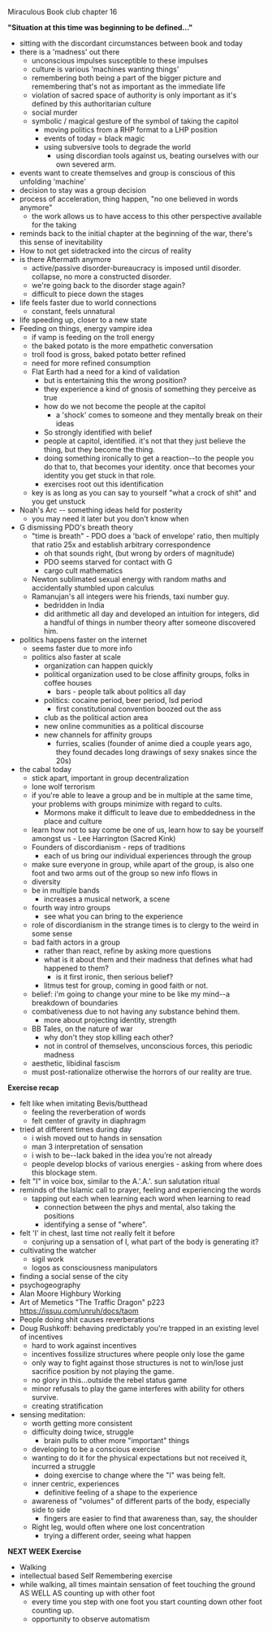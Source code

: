 Miraculous Book club chapter 16

**"Situation at this time was beginning to be defined..."**
- sitting with the discordant circumstances between book and today
- there is a 'madness' out there
	- unconscious impulses susceptible to these impulses
	- culture is various 'machines wanting things'
	- remembering both being a part of the bigger picture and remembering that's not as important as the immediate life
	- violation of sacred space of authority is only important as it's defined by this authoritarian culture
	- social murder
	- symbolic / magical gesture of the symbol of taking the capitol
		- moving politics from a RHP format to a LHP position 
		- events of today = black magic
		- using subversive tools to degrade the world
			- using discordian tools against us, beating ourselves with our own severed arm.
- events want to create themselves and group is conscious of this unfolding 'machine'
- decision to stay was a group decision
- process of acceleration, thing happen, "no one believed in words anymore" 
	- the work allows us to have access to this other perspective available for the taking
- reminds back to the initial chapter at the beginning of the war, there's this sense of inevitability 
- How to not get sidetracked into the circus of reality
- is there Aftermath anymore
	- active/passive disorder-bureaucracy is imposed until disorder. collapse, no more a constructed disorder.
	- we're going back to the disorder stage again?
	- difficult to piece down the stages
- life feels faster due to world connections
	- constant, feels unnatural
- life speeding up, closer to a new state
- Feeding on things, energy vampire idea
	- if vamp is feeding on the troll energy 
	- the baked potato is the more empathetic conversation
	- troll food is gross, baked potato better refined
	- need for more refined consumption
	- Flat Earth had a need for a kind of validation
		- but is entertaining this the wrong position?
		- they experience a kind of gnosis of something they perceive as true
		- how do we not become the people at the capitol
			- a 'shock' comes to someone and they mentally break on their ideas
		- So strongly identified with belief
		- people at capitol, identified. it's not that they just believe the thing, but they become the thing.
		- doing something ironically to get a reaction--to the people you do that to, that becomes your identity. once that becomes your identity you get stuck in that role.
		- exercises root out this identification
	- key is as long as you can say to yourself "what a crock of shit" and you get unstuck
- Noah's Arc -- something ideas held for posterity 
	- you may need it later but you don't know when
- G dismissing PDO's breath theory
	- "time is breath" - PDO does a 'back of envelope' ratio, then multiply that ratio 25x and establish arbitrary correspondence
		- oh that sounds right, (but wrong by orders of magnitude)
		- PDO seems starved for contact with G
		- cargo cult mathematics
	- Newton sublimated sexual energy with random maths and accidentally stumbled upon calculus
	- Ramanujan's all integers were his friends, taxi number guy. 
		- bedridden in India
		- did arithmetic all day and developed an intuition for integers, did a handful of things in number theory after someone discovered him.
- politics happens faster on the internet
	- seems faster due to more info
	- politics also faster at scale
		- organization can happen quickly
		- political organization used to be close affinity groups, folks in coffee houses
			- bars - people talk about politics all day
		- politics: cocaine period, beer period, lsd period
			- first constitutional convention boozed out the ass
		- club as the political action area
		- new online communities as a political discourse
		- new channels for affinity groups
			- furries, scalies (founder of anime died a couple years ago, they found decades long drawings of sexy snakes since the 20s)
- the cabal today
	- stick apart, important in group decentralization
	- lone wolf terrorism
	- if you're able to leave a group and be in multiple at the same time, your problems with groups minimize with regard to cults.
		- Mormons make it difficult to leave due to embeddedness in the place and culture
	- learn how not to say come be one of us, learn how to say be yourself amongst us - Lee Harrington (Sacred Kink)
	- Founders of discordianism - reps of traditions
		- each of us bring our individual experiences through the group
	- make sure everyone in group, while apart of the group, is also one foot and two arms out of the group so new info flows in
	- diversity 
	- be in multiple bands
		- increases a musical network, a scene
	- fourth way intro groups 
		- see what you can bring to the experience
	- role of discordianism in the strange times is to clergy to the weird in some sense
	- bad faith actors in a group
		- rather than react, refine by asking more questions
		- what is it about them and their madness that defines what had happened to them?
			- is it first ironic, then serious belief?
		- litmus test for group, coming in good faith or not.
	- belief: i'm going to change your mine to be like my mind--a breakdown of boundaries
	- combativeness due to not having any substance behind them.
		- more about projecting identity, strength
	- BB Tales, on the nature of war
		- why don't they stop killing each other?
		- not in control of themselves, unconscious forces, this periodic madness
	- aesthetic, libidinal fascism
	- must post-rationalize otherwise the horrors of our reality are true.
	
**Exercise recap**
- felt like when imitating Bevis/butthead 
	- feeling the reverberation of words
	- felt center of gravity in diaphragm
- tried at different times during day
	- i wish moved out to hands in sensation
	- man 3 interpretation of sensation
	- i wish to be--lack baked in the idea you’re not already
	- people develop blocks of various energies - asking from where does this blockage stem.
- felt "I" in voice box, similar to the A.'.A.'. sun salutation ritual
- reminds of the Islamic call to prayer, feeling and experiencing the words 
	- tapping out each when learning each word when learning to read
		- connection between the phys and mental, also taking the positions
		- identifying a sense of "where". 
- felt 'I' in chest, last time not really felt it before
	- conjuring up a sensation of I, what part of the body is generating it?
- cultivating the watcher
	- sigil work
	- logos as consciousness manipulators	
- finding a social sense of the city
- psychogeography
- Alan Moore Highbury Working
- Art of Memetics "The Traffic Dragon" p223 https://issuu.com/unruh/docs/taom
- People doing shit causes reverberations
- Doug Rushkoff: behaving predictably you're trapped in an existing level of incentives
	- hard to work against incentives
	- incentives fossilize structures where people only lose the game
	- only way to fight against those structures is not to win/lose just sacrifice position by not playing the game.
	- no glory in this...outside the rebel status game
	- minor refusals to play the game interferes with ability for others survive.
	- creating stratification
- sensing meditation:
	- worth getting more consistent
	- difficulty doing twice, struggle
		- brain pulls to other more "important" things
	- developing to be a conscious exercise	
	- wanting to do it for the physical expectations but not received it, incurred a struggle
		- doing exercise to change where the "I" was being felt.
	- inner centric, experiences
		- definitive feeling of a shape to the experience
	- awareness of "volumes" of different parts of the body, especially side to side
		- fingers are easier to find that awareness than, say, the shoulder
	- Right leg, would often where one lost concentration
		- trying a different order, seeing what happen

**NEXT WEEK Exercise**
- Walking
- intellectual based Self Remembering exercise
- while walking, all times maintain sensation of feet touching the ground AS WELL AS counting up with other foot
	- every time you step with one foot you start counting down other foot counting up.
	- opportunity to observe automatism
		
